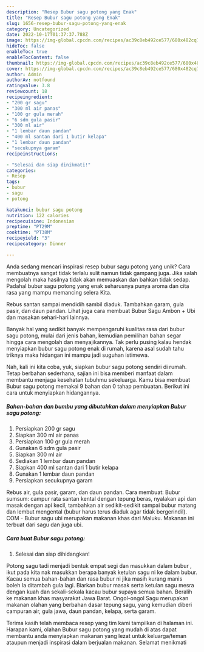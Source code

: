 ```yaml
---
description: "Resep Bubur sagu potong yang Enak"
title: "Resep Bubur sagu potong yang Enak"
slug: 1656-resep-bubur-sagu-potong-yang-enak
category: Uncategorized
date: 2022-10-17T01:37:37.788Z
image: https://img-global.cpcdn.com/recipes/ac39c8eb492ce577/680x482cq70/bubur-sagu-potong-foto-resep-utama.jpg
hideToc: false
enableToc: true
enableTocContent: false
thumbnail: https://img-global.cpcdn.com/recipes/ac39c8eb492ce577/680x482cq70/bubur-sagu-potong-foto-resep-utama.jpg
cover: https://img-global.cpcdn.com/recipes/ac39c8eb492ce577/680x482cq70/bubur-sagu-potong-foto-resep-utama.jpg
author: Admin
authorAv: notfound
ratingvalue: 3.8
reviewcount: 18
recipeingredient:
- "200 gr sagu"
- "300 ml air panas"
- "100 gr gula merah"
- "6 sdm gula pasir"
- "300 ml air"
- "1 lembar daun pandan"
- "400 ml santan dari 1 butir kelapa"
- "1 lembar daun pandan"
- "secukupnya garam"
recipeinstructions:

- "Selesai dan siap dinikmati!"
categories:
- Resep
tags:
- bubur
- sagu
- potong

katakunci: bubur sagu potong 
nutrition: 122 calories
recipecuisine: Indonesian
preptime: "PT29M"
cooktime: "PT38M"
recipeyield: "3"
recipecategory: Dinner

---
```





Anda sedang mencari inspirasi resep bubur sagu potong yang unik? Cara membuatnya sangat tidak terlalu sulit namun tidak gampang juga. Jika salah mengolah maka hasilnya tidak akan memuaskan dan bahkan tidak sedap. Padahal bubur sagu potong yang enak seharusnya punya aroma dan cita rasa yang mampu memancing selera Kita.





Rebus santan sampai mendidih sambil diaduk. Tambahkan garam, gula pasir, dan daun pandan. Lihat juga cara membuat Bubur Sagu Ambon + Ubi dan masakan sehari-hari lainnya.

Banyak hal yang sedikit banyak mempengaruhi kualitas rasa dari bubur sagu potong, mulai dari jenis bahan, kemudian pemilihan bahan segar hingga cara mengolah dan menyajikannya. Tak perlu pusing kalau hendak menyiapkan bubur sagu potong enak di rumah, karena asal sudah tahu triknya maka hidangan ini mampu jadi suguhan istimewa.






Nah, kali ini kita coba, yuk, siapkan bubur sagu potong sendiri di rumah. Tetap berbahan sederhana, sajian ini bisa memberi manfaat dalam membantu menjaga kesehatan tubuhmu sekeluarga. Kamu bisa membuat Bubur sagu potong memakai 9 bahan dan 0 tahap pembuatan. Berikut ini cara untuk menyiapkan hidangannya.

<!--inarticleads1-->

##### Bahan-bahan dan bumbu yang dibutuhkan dalam menyiapkan Bubur sagu potong:

1. Persiapkan 200 gr sagu
1. Siapkan 300 ml air panas
1. Persiapkan 100 gr gula merah
1. Gunakan 6 sdm gula pasir
1. Siapkan 300 ml air
1. Sediakan 1 lembar daun pandan
1. Siapkan 400 ml santan dari 1 butir kelapa
1. Gunakan 1 lembar daun pandan
1. Persiapkan secukupnya garam


Rebus air, gula pasir, garam, dan daun pandan. Cara membuat: Bubur sumsum: campur rata santan kental dengan tepung beras, nyalakan api dan masak dengan api kecil, tambahkan air sedikit-sedikit sampai bubur matang dan lembut mengental (bubur harus terus diaduk agar tidak bergerindil). COM - Bubur sagu ubi merupakan makanan khas dari Maluku. Makanan ini terbuat dari sagu dan juga ubi. 

<!--inarticleads2-->

##### Cara buat Bubur sagu potong:


1. Selesai dan siap dihidangkan!

Potong sagu tadi menjadi bentuk empat segi dan masukkan dalam bubur , ikut pada kita nak masukkan berapa banyak ketulan sagu ni ke dalam bubur. Kacau semua bahan-bahan dan rasa bubur ni jika masih kurang manis boleh la ditambah gula lagi. Biarkan bubur masak serta ketulan sagu mesra dengan kuah dan sekali-sekala kacau bubur supaya semua bahan. Beralih ke makanan khas masyarakat Jawa Barat. Ongol-ongol Sagu merupakan makanan olahan yang berbahan dasar tepung sagu, yang kemudian diberi campuran air, gula jawa, daun pandan, kelapa, serta garam. 

Terima kasih telah membaca resep yang tim kami tampilkan di halaman ini. Harapan kami, olahan Bubur sagu potong yang mudah di atas dapat membantu anda menyiapkan makanan yang lezat untuk keluarga/teman ataupun menjadi inspirasi dalam berjualan makanan. Selamat menikmati
